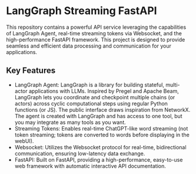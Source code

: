 # LangGraph Streaming FastAPI
This repository contains a powerful API service leveraging the capabilities of LangGraph Agent, real-time streaming tokens via Websocket, and the high-performance FastAPI framework. This project is designed to provide seamless and efficient data processing and communication for your applications.

## Key Features
- LangGraph Agent: LangGraph is a library for building stateful, multi-actor applications with LLMs. Inspired by Pregel and Apache Beam, LangGraph lets you coordinate and checkpoint multiple chains (or actors) across cyclic computational steps using regular Python functions (or JS). The public interface draws inspiration from NetworkX. The agent is created with LangGraph and has access to one tool, but you may integrate as many tools as you want.
- Streaming Tokens: Enables real-time ChatGPT-like word streaming (not token streaming; tokens are converted to words before displaying in the webUI).
- Websocket: Utilizes the Websocket protocol for real-time, bidirectional communication, ensuring low-latency data exchange.
- FastAPI: Built on FastAPI, providing a high-performance, easy-to-use web framework with automatic interactive API documentation.
